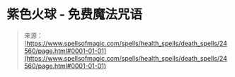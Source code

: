 <!--yml

category: 未分类

date: 2024-06-12 19:10:34

-->

# 紫色火球 - 免费魔法咒语

> 来源：[https://www.spellsofmagic.com/spells/health_spells/death_spells/24560/page.html#0001-01-01](https://www.spellsofmagic.com/spells/health_spells/death_spells/24560/page.html#0001-01-01)

